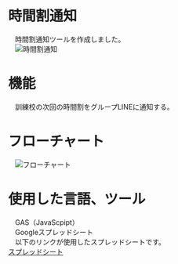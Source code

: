 
# 時間割通知
　時間割通知ツールを作成しました。<br>
　![時間割通知](https://github.com/Miyajima0828/timetable-notification/assets/104330386/d228c453-482f-4301-921e-a6d88b955d3f)


# 機能
　訓練校の次回の時間割をグループLINEに通知する。

 
# フローチャート
　![フローチャート](https://github.com/Miyajima0828/timetable-notification/assets/104330386/3d7c3a55-5808-4609-a059-0e4a05e841aa)

 
# 使用した言語、ツール
　GAS（JavaScpipt）<br>
　Googleスプレッドシート<br>
　以下のリンクが使用したスプレッドシートです。<br>
 <a href="https://docs.google.com/spreadsheets/d/1Kzl1pwFQ0WNHApnZqZ48LIUDn6TVwetzYkmB-magpoo/edit?usp=sharing" rel="noreferrer" target="_blank"> 
 スプレッドシート</a>
